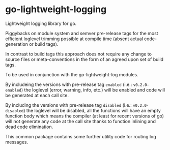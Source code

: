 # go-lightweight-logging

Lightweight logging library for go.

Piggybacks on module system and semver pre-release tags for the most
efficient loglevel trimming possible at compile time (absent actual
code-generation or build tags).

In contrast to build tags this approach does not require any change to
source files or meta-conventions in the form of an agreed upon set of
build tags.

To be used in conjunction with the go-lightweight-log<level> modules.

By includeing the versions with pre-release tag `enabled` (i.e.:
`v0.2.0-enabled`) the loglevel (error, warning, info, etc.)  will be
enabled and code will be generated at each call site.

By including the versions with pre-release tag `disabled` (i.e.:
`v0.2.0-disabled`) the loglevel will be disabled, all the functions
will have an empty function body which means the compiler (at least
for recent versions of go) will not generate any code at the call site
thanks to function inlining and dead code elimination.

This common package contains some further utility code for routing log
messages.
